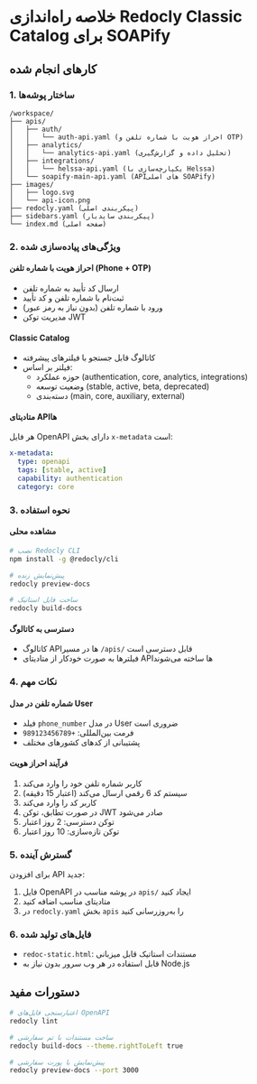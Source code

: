 # خلاصه راه‌اندازی Redocly Classic Catalog برای SOAPify

## کارهای انجام شده

### 1. ساختار پوشه‌ها
```
/workspace/
├── apis/
│   ├── auth/
│   │   └── auth-api.yaml (احراز هویت با شماره تلفن و OTP)
│   ├── analytics/
│   │   └── analytics-api.yaml (تحلیل داده و گزارش‌گیری)
│   ├── integrations/
│   │   └── helssa-api.yaml (یکپارچه‌سازی با Helssa)
│   └── soapify-main-api.yaml (APIهای اصلی SOAPify)
├── images/
│   ├── logo.svg
│   └── api-icon.png
├── redocly.yaml (پیکربندی اصلی)
├── sidebars.yaml (پیکربندی سایدبار)
└── index.md (صفحه اصلی)
```

### 2. ویژگی‌های پیاده‌سازی شده

#### احراز هویت با شماره تلفن (Phone + OTP)
- ارسال کد تأیید به شماره تلفن
- ثبت‌نام با شماره تلفن و کد تأیید
- ورود با شماره تلفن (بدون نیاز به رمز عبور)
- مدیریت توکن JWT

#### Classic Catalog
- کاتالوگ قابل جستجو با فیلترهای پیشرفته
- فیلتر بر اساس:
  - حوزه عملکرد (authentication, core, analytics, integrations)
  - وضعیت توسعه (stable, active, beta, deprecated)
  - دسته‌بندی (main, core, auxiliary, external)

#### متادیتای APIها
هر فایل OpenAPI دارای بخش `x-metadata` است:
```yaml
x-metadata:
  type: openapi
  tags: [stable, active]
  capability: authentication
  category: core
```

### 3. نحوه استفاده

#### مشاهده محلی
```bash
# نصب Redocly CLI
npm install -g @redocly/cli

# پیش‌نمایش زنده
redocly preview-docs

# ساخت فایل استاتیک
redocly build-docs
```

#### دسترسی به کاتالوگ
- کاتالوگ APIها در مسیر `/apis/` قابل دسترسی است
- فیلترها به صورت خودکار از متادیتای APIها ساخته می‌شوند

### 4. نکات مهم

#### شماره تلفن در مدل User
- فیلد `phone_number` در مدل User ضروری است
- فرمت بین‌المللی: `+989123456789`
- پشتیبانی از کدهای کشورهای مختلف

#### فرآیند احراز هویت
1. کاربر شماره تلفن خود را وارد می‌کند
2. سیستم کد 6 رقمی ارسال می‌کند (اعتبار 15 دقیقه)
3. کاربر کد را وارد می‌کند
4. در صورت تطابق، توکن JWT صادر می‌شود
5. توکن دسترسی: 2 روز اعتبار
6. توکن تازه‌سازی: 10 روز اعتبار

### 5. گسترش آینده

برای افزودن API جدید:
1. فایل OpenAPI در پوشه مناسب در `apis/` ایجاد کنید
2. متادیتای مناسب اضافه کنید
3. در `redocly.yaml` بخش `apis` را به‌روزرسانی کنید

### 6. فایل‌های تولید شده
- `redoc-static.html`: مستندات استاتیک قابل میزبانی
- قابل استفاده در هر وب سرور بدون نیاز به Node.js

## دستورات مفید

```bash
# اعتبارسنجی فایل‌های OpenAPI
redocly lint

# ساخت مستندات با تم سفارشی
redocly build-docs --theme.rightToLeft true

# پیش‌نمایش با پورت سفارشی
redocly preview-docs --port 3000
```